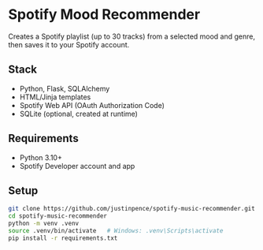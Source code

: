 # Spotify Mood Recommender

Creates a Spotify playlist (up to 30 tracks) from a selected mood and genre, then saves it to your Spotify account.

## Stack
- Python, Flask, SQLAlchemy
- HTML/Jinja templates
- Spotify Web API (OAuth Authorization Code)
- SQLite (optional, created at runtime)

## Requirements
- Python 3.10+
- Spotify Developer account and app

## Setup
```bash
git clone https://github.com/justinpence/spotify-music-recommender.git
cd spotify-music-recommender
python -m venv .venv
source .venv/bin/activate   # Windows: .venv\Scripts\activate
pip install -r requirements.txt
